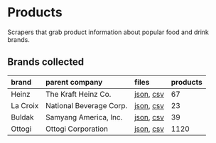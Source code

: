 # Products
Scrapers that grab product information about popular food and drink brands.

## Brands collected

brand                   | parent company                | files   | products   |
:--------------------------|:--------------------------|:-------------------|:----------------|
Heinz   | The Kraft Heinz Co.  | [json](https://stilesdata.com/products/data/heinz.json), [csv](https://stilesdata.com/products/data/heinz.csv) | 67  |
La Croix   | National Beverage Corp.  | [json](https://stilesdata.com/products/data/la-croix.json), [csv](https://stilesdata.com/products/data/la-croix.csv) | 23  |
Buldak   | Samyang America, Inc.  | [json](https://stilesdata.com/products/data/buldak.json), [csv](https://stilesdata.com/products/data/buldak.csv) | 39  |
Ottogi   | Ottogi Corporation  | [json](https://stilesdata.com/products/data/ottogi.json), [csv](https://stilesdata.com/products/data/ottogi.csv) | 1120  |
